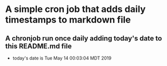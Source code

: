 A simple cron job that adds daily timestamps to markdown file
============================================================
## A chronjob run once daily adding today's date to this README.md file
* today's date is Tue May 14 00:03:04 MDT 2019

